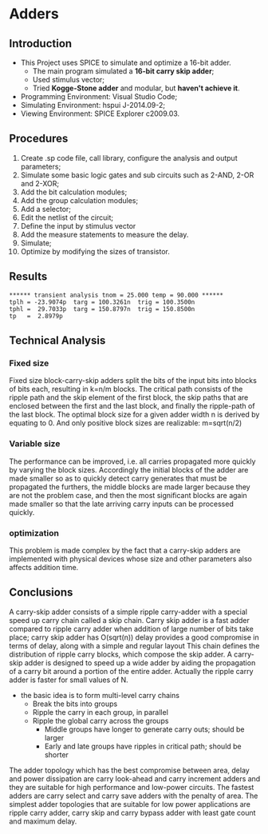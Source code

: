 # Adders

## Introduction

- This Project uses SPICE to simulate and optimize a 16-bit adder.
  - The main program simulated a **16-bit carry skip adder**;
  - Used stimulus vector;
  - Tried **Kogge-Stone adder** and modular, but **haven't achieve it**.
- Programming Environment: Visual Studio Code;
- Simulating Environment: hspui J-2014.09-2;
- Viewing Environment: SPICE Explorer c2009.03.

## Procedures

1. Create .sp code file, call library, configure the analysis and output parameters;
2. Simulate some basic logic gates and sub circuits such as 2-AND, 2-OR and 2-XOR;
3. Add the bit calculation modules;
4. Add the group calculation modules;
5. Add a selector;
6. Edit the netlist of the circuit;
7. Define the input by stimulus vector
8. Add the measure statements to measure the delay.
9. Simulate;
10. Optimize by modifying the sizes of transistor.

## Results

```spice
****** transient analysis tnom = 25.000 temp = 90.000 ******
tplh = -23.9074p  targ = 100.3261n  trig = 100.3500n
tphl =  29.7033p  targ = 150.8797n  trig = 150.8500n
tp   =  2.8979p
```

## Technical Analysis

### Fixed size

Fixed size block-carry-skip adders split the bits of the input bits into blocks of bits each, resulting in k=n/m blocks. The critical path consists of the ripple path and the skip element of the first block, the skip paths that are enclosed between the first and the last block, and finally the ripple-path of the last block. The optimal block size for a given adder width n is derived by equating to 0. And only positive block sizes are realizable: m=sqrt(n/2)

### Variable size

The performance can be improved, i.e. all carries propagated more quickly by varying the block sizes. Accordingly the initial blocks of the adder are made smaller so as to quickly detect carry generates that must be propagated the furthers, the middle blocks are made larger because they are not the problem case, and then the most significant blocks are again made smaller so that the late arriving carry inputs can be processed quickly.

### optimization

This problem is made complex by the fact that a carry-skip adders are implemented with physical devices whose size and other parameters also affects addition time.

## Conclusions

A carry-skip adder consists of a simple ripple carry-adder with a special speed up carry chain called a skip chain. Carry skip adder is a fast adder compared to ripple carry adder when addition of large number of bits take place; carry skip adder has O(sqrt(n)) delay provides a good compromise in terms of delay, along with a simple and regular layout This chain defines the distribution of ripple carry blocks, which compose the skip adder. A carry-skip adder is designed to speed up a wide adder by aiding the propagation of a carry bit around a portion of the entire adder. Actually the ripple carry adder is faster for small values of N.

- the basic idea is to form multi-level carry chains
  - Break the bits into groups
  - Ripple the carry in each group, in parallel
  - Ripple the global carry across the groups
    - Middle groups have longer to generate carry outs; should be larger
    - Early and late groups have ripples in critical path; should be shorter

The adder topology which has the best compromise between area, delay and power dissipation are carry look-ahead and carry increment adders and they are suitable for high performance and low-power circuits. The fastest adders are carry select and carry save adders with the penalty of area. The simplest adder topologies that are suitable for low power applications are ripple carry adder, carry skip and carry bypass adder with least gate count and maximum delay.
